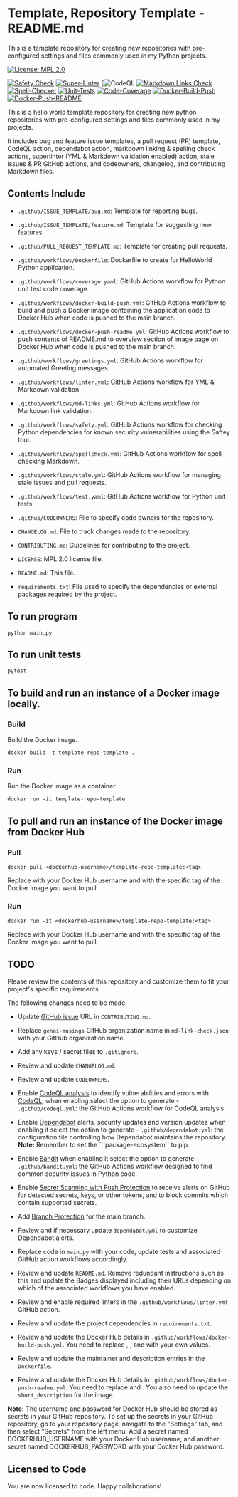 # Template, Repository Template - README.md

This is a template repository for creating new repositories with pre-configured settings and files commonly used in my Python projects.

[![License: MPL 2.0](https://img.shields.io/badge/License-MPL%202.0-brightgreen.svg)](https://opensource.org/licenses/MPL-2.0)
<!--[![Bandit](https://github.com/genai-musings/template-repo-template/actions/workflows/bandit.yml/badge.svg)](https://github.com/genai-musings/template-repo-template/actions/new?category=security)-->
[![Safety Check](https://github.com/genai-musings/template-repo-template/actions/workflows/safety.yml/badge.svg)](https://github.com/genai-musings/template-repo-template/actions/workflows/safety.yml)
[![Super-Linter](https://github.com/genai-musings/template-repo-template/actions/workflows/linter.yml/badge.svg)](https://github.com/marketplace/actions/super-linter)
[![CodeQL](https://github.com/genai-musings/template-repo-template/workflows/CodeQL/badge.svg?branch=main)
[![Markdown Links Check](https://github.com/genai-musings/template-repo-template/actions/workflows/md-links.yml/badge.svg)](https://github.com/gaurav-nelson/github-action-markdown-link-check)
[![Spell-Checker](https://github.com/genai-musings/template-repo-template/actions/workflows/spellcheck.yaml/badge.svg)](https://github.com/rojopolis/spellcheck-github-actions)
[![Unit-Tests](https://github.com/genai-musings/template-repo-template/actions/workflows/test.yaml/badge.svg)](https://github.com/actions/setup-python)
[![Code-Coverage](https://github.com/genai-musings/template-repo-template/actions/workflows/coverage.yaml/badge.svg)](https://github.com/actions/setup-python)
[![Docker-Build-Push](https://github.com/genai-musings/template-repo-template/actions/workflows/docker-build-push.yml/badge.svg)](https://hub.docker.com/)
[![Docker-Push-README](https://github.com/genai-musings/template-repo-template/actions/workflows/docker-push-readme.yml/badge.svg)](https://hub.docker.com/)

This is a hello world template repository for creating new python repositories with pre-configured settings and files commonly used in my projects.

It includes bug and feature issue templates, a pull request (PR) template, CodeQL action, dependabot action, markdown linking & spelling check actions, superlinter (YML & Markdown validation enabled) action, stale issues & PR GitHub actions, and codeowners, changelog, and contributing Markdown files.

## Contents Include

- ```.github/ISSUE_TEMPLATE/bug.md```: Template for reporting bugs.

- ```.github/ISSUE_TEMPLATE/feature.md```: Template for suggesting new features.

- ```.github/PULL_REQUEST_TEMPLATE.md```: Template for creating pull requests.

- ```.github/workflows/Dockerfile```: Dockerfile to create for HelloWorld Python application.

- ```.github/workflows/coverage.yaml```: GitHub Actions workflow for Python unit test code coverage.

- ```.github/workflows/docker-build-push.yml```: GitHub Actions workflow to build and push a Docker image containing the application code to Docker Hub when code is pushed to the main branch.

- ```.github/workflows/docker-push-readme.yml```: GitHub Actions workflow to push contents of README.md to overview section of image page on Docker Hub when code is pushed to the main branch.

- ```.github/workflows/greetings.yml```: GitHub Actions workflow for automated Greeting messages.

- ```.github/workflows/linter.yml```: GitHub Actions workflow for YML & Markdown validation.

- ```.github/workflows/md-links.yml```: GitHub Actions workflow for Markdown link validation.

- ```.github/workflows/safety.yml```: GitHub Actions workflow for checking Python dependencies for known security vulnerabilities using the Saftey tool.

- ```.github/workflows/spellcheck.yml```: GitHub Actions workflow for spell checking Markdown.

- ```.github/workflows/stale.yml```: GitHub Actions workflow for managing stale issues and pull requests.

- ```.github/workflows/test.yaml```: GitHub Actions workflow for Python unit tests.

- ```.github/CODEOWNERS```: File to specify code owners for the repository.

- ```CHANGELOG.md```: File to track changes made to the repository.

- ```CONTRIBUTING.md```: Guidelines for contributing to the project.

- ```LICENSE```: MPL 2.0 license file.

- ```README.md```: This file.

- ```requirements.txt```: File used to specify the dependencies or external packages required by the project.

## To run program

```shell
python main.py
```

## To run unit tests

```shell
pytest
```

## To build and run an instance of a Docker image locally.

### Build

Build the Docker image.

```shell
docker build -t template-repo-template .
```

### Run

Run the Docker image as a container.

```shell
docker run -it template-repo-template
```

## To pull and run an instance of the Docker image from Docker Hub

### Pull

```shell
docker pull <dockerhub-username>/template-repo-template:<tag>
```

Replace <dockerhub-username> with your Docker Hub username and <tag> with the specific tag of the Docker image you want to pull.

### Run

```shell
docker run -it <dockerhub-username>/template-repo-template:<tag>
```

Replace <dockerhub-username> with your Docker Hub username and <tag> with the specific tag of the Docker image you want to pull.

## TODO

Please review the contents of this repository and customize them to fit your project's specific requirements.

The following changes need to be made:

- Update [GitHub issue](https://github.com/orgname/reponame/issues/new) URL in ```CONTRIBUTING.md```.

- Replace ```genai-musings``` GitHub organization name in ```md-link-check.json``` with your GitHub organization name.

- Add any keys / secret files to ```.gitignore```.

- Review and update ```CHANGELOG.md```.

- Review and update ```CODEOWNERS```.

- Enable [CodeQL analysis](https://github.com/genai-musings/template-repo-template/settings/security_analysis) to identify vulnerabilities and errors with [CodeQL](https://docs.github.com/en/code-security/code-scanning/automatically-scanning-your-code-for-vulnerabilities-and-errors/about-code-scanning-with-codeql), when enabling select the option to generate - ```.github/codeql.yml```: the GitHub Actions workflow for CodeQL analysis.

- Enable [Dependabot](https://github.com/genai-musings/template-repo-template/settings/security_analysis) alerts, security updates and version updates when enabling it select the option to generate - ```.github/dependabot.yml```: the configuration file controlling how Dependabot maintains the repository. **Note:** Remember to set the ```package-ecosystem`` to pip.

- Enable [Bandit](https://github.com/genai-musings/chatting-with-ChatGPT/actions/new?category=security) when enabling it select the option to generate - ```.github/bandit.yml```: the GitHub Actions workflow designed to find common security issues in Python code.

- Enable [Secret Scanning with Push Protection](https://github.com/genai-musings/template-repo-template/settings/security_analysis) to receive alerts on GitHub for detected secrets, keys, or other tokens, and to block commits which contain supported secrets.

- Add [Branch Protection](https://github.com/genai-musings/template-repo-template/settings/branches) for the main branch.

- Review and if necessary update ```dependabot.yml``` to customize Dependabot alerts.

- Replace code in ```main.py``` with your code, update tests and associated GitHub action workflows accordingly.

- Review and update ```README.md```. Remove redundant instructions such as this and update the Badges displayed including their URLs depending on which of the associated workflows you have enabled.

- Review and enable required linters in the ```.github/workflows/linter.yml``` GitHub action.

- Review and update the project dependencies in ```requirements.txt```.

- Review and update the Docker Hub details in ```.github/workflows/docker-build-push.yml```. You need to replace <dockerhub-username>, <image-name>, and <tag> with your own values.

- Review and update the maintainer and description entries in the ```Dockerfile```.

- Review and update the Docker Hub details in ```.github/workflows/docker-push-readme.yml```. You need to replace <dockerhub-username> and <image-name>. You also need to update the ```short_description``` for the image.

**Note:** The username and password for Docker Hub should be stored as secrets in your GitHub repository. To set up the secrets in your GitHub repository, go to your repository page, navigate to the "Settings" tab, and then select "Secrets" from the left menu. Add a secret named DOCKERHUB_USERNAME with your Docker Hub username, and another secret named DOCKERHUB_PASSWORD with your Docker Hub password.

## Licensed to Code

You are now licensed to code. Happy collaborations!
